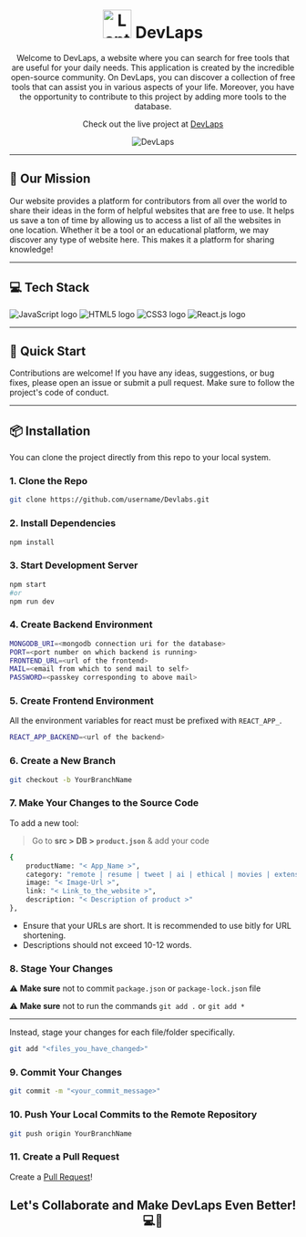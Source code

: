 <div align="center">
  <h1><img src="https://raw.githubusercontent.com/Tarikul-Islam-Anik/Animated-Fluent-Emojis/master/Emojis/Objects/Laptop.png" alt="Laptop" width="50" height="50" /> DevLaps</h1>
  <p>Welcome to DevLaps, a website where you can search for free tools that are useful for your daily needs. This application is created by the incredible open-source community. On DevLaps, you can discover a collection of free tools that can assist you in various aspects of your life. Moreover, you have the opportunity to contribute to this project by adding more tools to the database.</p>
  <p>Check out the live project at <a href="https://DevLabs-one.vercel.app">DevLaps</a></p>
  <img src="https://github.com/HimanshuNarware/Devlabs/assets/83147410/a508cf73-6724-46d3-a66d-6b9a7811bfdd" alt="DevLaps" />
</div>

---

## 🌟 Our Mission
Our website provides a platform for contributors from all over the world to share their ideas in the form of helpful websites that are free to use. It helps us save a ton of time by allowing us to access a list of all the websites in one location. Whether it be a tool or an educational platform, we may discover any type of website here. This makes it a platform for sharing knowledge!

---

## 💻 Tech Stack
<!-- JavaScript -->
<img src="https://img.shields.io/badge/javascript-%23323330.svg?style=for-the-badge&logo=javascript&logoColor=%23F7DF1E" alt="JavaScript logo">

<!-- HTML5 -->
<img src="https://img.shields.io/badge/html5-%23E34F26.svg?style=for-the-badge&logo=html5&logoColor=white" alt="HTML5 logo">

<!-- CSS3 -->
<img src="https://img.shields.io/badge/css3-%231572B6.svg?style=for-the-badge&logo=css3&logoColor=white" alt="CSS3 logo">

<!-- React.js -->
<img src="https://img.shields.io/badge/react-%2320232a.svg?style=for-the-badge&logo=react&logoColor=%2361DAFB" alt="React.js logo">

---

## 🚀 Quick Start
Contributions are welcome! If you have any ideas, suggestions, or bug fixes, please open an issue or submit a pull request. Make sure to follow the project's code of conduct.

---

## 📦 Installation

You can clone the project directly from this repo to your local system.

### 1. Clone the Repo

```bash
git clone https://github.com/username/Devlabs.git
```

### 2. Install Dependencies

```bash
npm install
```

### 3. Start Development Server

```bash
npm start
#or
npm run dev
```

### 4. Create Backend Environment

```bash
MONGODB_URI=<mongodb connection uri for the database>
PORT=<port number on which backend is running>
FRONTEND_URL=<url of the frontend>
MAIL=<email from which to send mail to self>
PASSWORD=<passkey corresponding to above mail>
```

### 5. Create Frontend Environment

All the environment variables for react must be prefixed with `REACT_APP_`.

```bash
REACT_APP_BACKEND=<url of the backend>
```

### 6. Create a New Branch

```bash
git checkout -b YourBranchName
```

### 7. Make Your Changes to the Source Code

To add a new tool:
   > Go to **src > DB > `product.json`** & add your code

```bash
{
    productName: "< App_Name >",
    category: "remote | resume | tweet | ai | ethical | movies | extensions | tools",
    image: "< Image-Url >",
    link: "< Link_to_the_website >",
    description: "< Description of product >"
},
```
  - Ensure that your URLs are short. It is recommended to use bitly for URL shortening.
  - Descriptions should not exceed 10-12 words.


### 8.  Stage Your Changes

⚠️ **Make sure** not to commit `package.json` or `package-lock.json` file

⚠️ **Make sure** not to run the commands `git add .` or `git add *`

---

Instead, stage your changes for each file/folder specifically.

```bash
git add "<files_you_have_changed>"
```

### 9. Commit Your Changes

```bash
git commit -m "<your_commit_message>"
```

### 10. Push Your Local Commits to the Remote Repository

```bash
git push origin YourBranchName
```

### 11. Create a Pull Request
Create a [Pull Request](https://help.github.com/en/github/collaborating-with-issues-and-pull-requests/creating-a-pull-request)!

<div align="center">
  <h2>Let's Collaborate and Make DevLaps Even Better! 💻🌟</h2>
</div>


